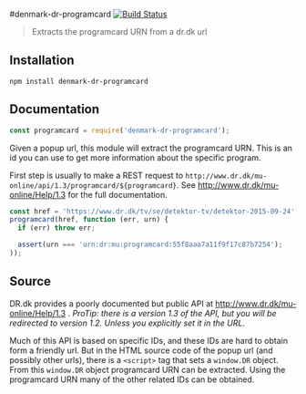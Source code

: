 #denmark-dr-programcard [![Build Status](https://travis-ci.org/denmark-io/denmark-dr-programcard.svg?branch=master)](https://travis-ci.org/denmark-io/denmark-dr-programcard)

> Extracts the programcard URN from a dr.dk url

## Installation

```sheel
npm install denmark-dr-programcard
```

## Documentation

```javascript
const programcard = require('denmark-dr-programcard');
```

Given a popup url, this module will extract the programcard URN. This is an
id you can use to get more information about the specific program.

First step is usually to make a REST request to `http://www.dr.dk/mu-online/api/1.3/programcard/${programcard}`.
See http://www.dr.dk/mu-online/Help/1.3 for the full documentation.


```javascript
const href = 'https://www.dr.dk/tv/se/detektor-tv/detektor-2015-09-24';
programcard(href, function (err, urn) {
  if (err) throw err;

  assert(urn === 'urn:dr:mu:programcard:55f8aaa7a11f9f17c87b7254');
));
```

## Source

DR.dk provides a poorly documented but public API at http://www.dr.dk/mu-online/Help/1.3 .
_ProTip: there is a version 1.3 of the API, but you will be redirected to version 1.2. Unless you explicitly set it in the URL._

Much of this API is based on specific IDs, and these IDs are hard to obtain form
a friendly url. But in the HTML source code of the popup url (and possibly other urls),
there is a `<script>` tag that sets a `window.DR` object. From this `window.DR` object
programcard URN can be extracted. Using the programcard URN many of the other related
IDs can be obtained.
